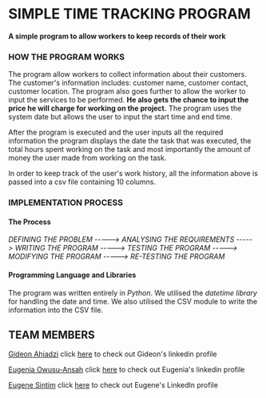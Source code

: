 # SIMPLE TIME TRACKING PROGRAM

**A simple program to allow workers to keep records of their work**

### HOW THE PROGRAM WORKS

The program allow workers to collect information about their customers.
The customer's information includes: customer name, customer contact, customer location.
The program also goes further to allow the worker to input the services to be performed.
**He also gets the chance to input the price he will charge for working on the project.**
The program uses the system date but allows the user to input the start time and end time.

After the program is executed and the user inputs all the required information the program displays the date the task that was executed, the total hours spent working on the task and most importantly the amount of money the user made from working on the task.

In order to keep track of the user's work history, all the information above is passed into a csv file containing 10 columns.


### IMPLEMENTATION PROCESS

#### The Process
_DEFINING THE PROBLEM -----> ANALYSING THE REQUIREMENTS -----> WRITING THE PROGRAM -----> TESTING THE PROGRAM -----> MODIFYING THE PROGRAM -----> RE-TESTING THE PROGRAM_

#### Programming Language and Libraries
The program was written entirely in *Python*. We utilised the *datetime library* for handling the date and time. We also utilised the CSV module to write the information into the CSV file.

## TEAM MEMBERS

[Gideon Ahiadzi](https://github.com/horlali)  click [here](https://www.linkedin.com/in/gideon-ahiadzi) to check out Gideon's linkedin profile

[Eugenia Owusu-Ansah](https://github.com/eugeniaowiredua) click [here](https://www.linkedin.com/in/eugenia-owusu-ansah-17950a160/) to check out Eugenia's linkedin profile

[Eugene Sintim](https://github.com/EUGENE-hue) click [here](https://www.linkedin.com/in/eugene-gyabaah-sintim-06a303a9/) to check out Eugene's LinkedIn profile
